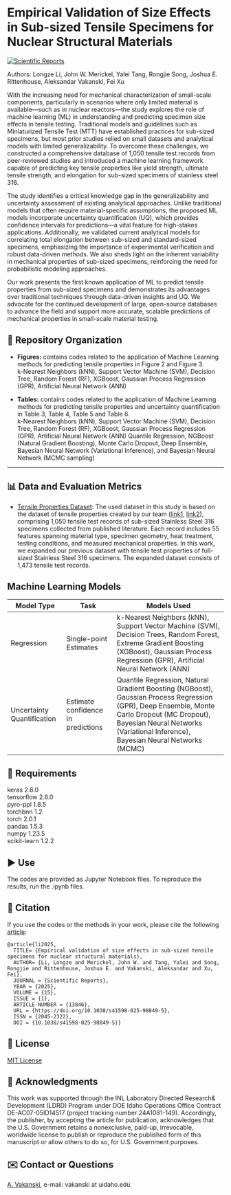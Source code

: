 # Empirical Validation of Size Effects in Sub-sized Tensile Specimens for Nuclear Structural Materials

[![Scientific Reports](https://img.shields.io/badge/Scientific_Reports-DOI%3A_10.1038%2Fs41598--024--61189--x-brightgreen.svg)](https://doi.org/10.1038/s41598-025-98849-5)  

Authors: Longze Li, John W. Merickel, Yalei Tang, Rongjie Song, Joshua E. Rittenhouse, Aleksandar Vakanski, Fei Xu

With the increasing need for mechanical characterization of small-scale components, particularly in scenarios where only limited material is available—such as in nuclear reactors—the study explores the role of machine learning (ML) in understanding and predicting specimen size effects in tensile testing. Traditional models and guidelines such as Miniaturized Tensile Test (MTT) have established practices for sub-sized specimens, but most prior studies relied on small datasets and analytical models with limited generalizability. To overcome these challenges, we constructed a comprehensive database of 1,050 tensile test records from peer-reviewed studies and introduced a machine learning framework capable of predicting key tensile properties like yield strength, ultimate tensile strength, and elongation for sub-sized specimens of stainless steel 316.

The study identifies a critical knowledge gap in the generalizability and uncertainty assessment of existing analytical approaches. Unlike traditional models that often require material-specific assumptions, the proposed ML models incorporate uncertainty quantification (UQ), which provides confidence intervals for predictions—a vital feature for high-stakes applications. Additionally, we validated current analytical models for correlating total elongation between sub-sized and standard-sized specimens, emphasizing the importance of experimental verification and robust data-driven methods. We also sheds light on the inherent variability in mechanical properties of sub-sized specimens, reinforcing the need for probabilistic modeling approaches.

Our work presents the first known application of ML to predict tensile properties from sub-sized specimens and demonstrates its advantages over traditional techniques through data-driven insights and UQ. We advocate for the continued development of large, open-source databases to advance the field and support more accurate, scalable predictions of mechanical properties in small-scale material testing.

## 📂 Repository Organization
- **Figures:**  contains codes related to the application of Machine Learning methods for predicting tensile properties in Figure 2 and Figure 3.<br>
  k-Nearest Neighbors (kNN), Support Vector Machine (SVM), Decision Tree, Random Forest (RF), XGBoost, Gaussian Process Regression (GPR), Artificial Neural Network (ANN)

- **Tables:**  contains codes related to the application of Machine Learning methods for predicting tensile properties and uncertainty quantification in Table 3, Table 4, Table 5 and Table 6.<br>
  k-Nearest Neighbors (kNN), Support Vector Machine (SVM), Decision Tree, Random Forest (RF), XGBoost, Gaussian Process Regression (GPR), Artificial Neural Network (ANN)
  Quantile Regression, NGBoost (Natural Gradient Boosting), Monte Carlo Dropout, Deep Ensemble, Bayesian Neural Network (Variational Inference), and Bayesian Neural Network (MCMC sampling)

---

## 📊 Data and Evaluation Metrics
 - [Tensile Properties Dataset](Tensile_Properties_Data.xlsx): The used dataset in this study is based on the dataset of tensile properties created by our team ([link1](https://www.nature.com/articles/s41597-024-04329-2), [link2](https://doi.org/10.24435/materialscloud:ws-8j)), comprising 1,050 tensile test records of sub-sized Stainless Steel 316 specimens collected from published literature. Each record includes 55 features spanning material type, specimen geometry, heat treatment, testing conditions, and measured mechanical properties. In this work, we expanded our previous dataset with tensile test properties of full-sized Stainless Steel 316 specimens. The expanded dataset consists of 1,473 tensile test records.

## Machine Learning Models
| Model Type                 | Task                                | Models Used                                                                 |
|---------------------------|-------------------------------------|------------------------------------------------------------------------------|
| Regression       | Single-point Estimates             | k-Nearest Neighbors (kNN), Support Vector Machine (SVM), Decision Trees, Random Forest, Extreme Gradient Boosting (XGBoost), Gaussian Process Regression (GPR), Artificial Neural Network (ANN) |
| Uncertainty Quantification| Estimate confidence in predictions  | Quantile Regression, Natural Gradient Boosting (NGBoost), Gaussian Process Regression (GPR), Deep Ensemble, Monte Carlo Dropout (MC Dropout), Bayesian Neural Networks (Variational Inference), Bayesian Neural Networks (MCMC) |


## 🔨 Requirements

keras  2.6.0  
tensorflow 2.6.0  
pyro-ppl 1.8.5  
torchbnn 1.2  
torch 2.0.1  
pandas 1.5.3  
numpy 1.23.5  
scikit-learn 1.2.2  

## ▶️ Use
The codes are provided as Jupyter Notebook files. To reproduce the results, run the .ipynb files. 

## 📜 Citation

If you use the codes or the methods in your work, please cite the following <a href="https://doi.org/10.1038/s41598-025-98849-5">article</a>:   

    @article{li2025,
      TITLE= {Empirical validation of size effects in sub-sized tensile specimens for nuclear structural materials},
      AUTHOR= {Li, Longze and Merickel, John W. and Tang, Yalei and Song, Rongjie and Rittenhouse, Joshua E. and Vakanski, Aleksandar and Xu, Fei},
      JOURNAL = {Scientific Reports},
      YEAR = {2025},
      VOLUME = {15},
      ISSUE = {1},
      ARTICLE-NUMBER = {13846},
      URL = {https://doi.org/10.1038/s41598-025-98849-5},
      ISSN = {2045-2322},
      DOI = {10.1038/s41598-025-98849-5}}


## 🚩 License
<a href="License.txt">MIT License</a>

## 👏 Acknowledgments
This work was supported through the INL Laboratory Directed Research& Development (LDRD) Program under DOE Idaho Operations Office Contract DE-AC07-05ID14517 (project tracking number 24A1081-149). Accordingly, the publisher, by accepting the article for publication, acknowledges that the U.S. Government retains a nonexclusive, paid-up, irrevocable, worldwide license to publish or reproduce the published form of this manuscript or allow others to do so, for U.S. Government purposes.

## ✉️ Contact or Questions
<a href="https://www.webpages.uidaho.edu/vakanski/">A. Vakanski</a>, e-mail: vakanski at uidaho.edu

